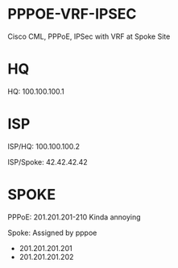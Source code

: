 # PPPOE-VRF-IPSEC
Cisco CML, PPPoE, IPSec with VRF at Spoke Site
# HQ
HQ: 100.100.100.1
# ISP
ISP/HQ: 100.100.100.2

ISP/Spoke: 42.42.42.42
# SPOKE
PPPoE: 201.201.201-210
Kinda annoying

Spoke: Assigned by pppoe
- 201.201.201.201
- 201.201.201.202

